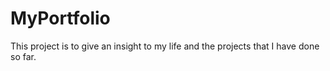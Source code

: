# MyPortfolio
This project is to give an insight to my life and the projects that I have done so far. 

